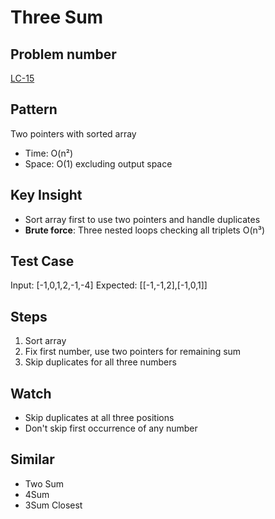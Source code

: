 # Three Sum

## Problem number

[LC-15](https://leetcode.com/problems/3sum)

## Pattern

Two pointers with sorted array

- Time: O(n²)
- Space: O(1) excluding output space

## Key Insight

- Sort array first to use two pointers and handle duplicates
- **Brute force**: Three nested loops checking all triplets O(n³)

## Test Case

Input: [-1,0,1,2,-1,-4]
Expected: [[-1,-1,2],[-1,0,1]]

## Steps

1. Sort array
2. Fix first number, use two pointers for remaining sum
3. Skip duplicates for all three numbers

## Watch

- Skip duplicates at all three positions
- Don't skip first occurrence of any number

## Similar

- Two Sum
- 4Sum
- 3Sum Closest
